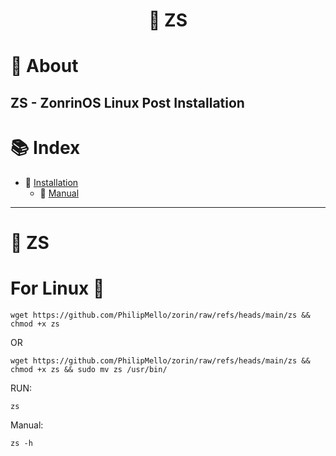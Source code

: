 # <p align="center">🔧 ZS</p>

# 📝 About
## ZS - ZonrinOS Linux Post Installation
# 📚 Index
- 🔖 [Installation](#-zs)<br>
    - 🔖 [Manual](#-manual)<br>
   
---
# 🔧 ZS
# For Linux 🐧
```
wget https://github.com/PhilipMello/zorin/raw/refs/heads/main/zs && chmod +x zs
```

OR

```
wget https://github.com/PhilipMello/zorin/raw/refs/heads/main/zs && chmod +x zs && sudo mv zs /usr/bin/
```

RUN:
```
zs
```

Manual:
```
zs -h
```

